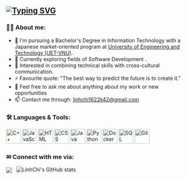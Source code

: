 ## [![Typing SVG](https://readme-typing-svg.herokuapp.com?font=Fira+Code&pause=1000&width=800&lines=A+3rd-year+student+from+UET-VNU;IT+Major+with+Japanese+Market+Focus)](https://git.io/typing-svg)

### 👩‍💻 About me:

- 🌱 I'm pursuing a Bachelor's Degree in Information Technology with a Japanese market-oriented program at [University of Engineering and Technology (UET-VNU)](https://uet.vnu.edu.vn/).
- 🔭 Currently exploring fields of Software Development .
- 🌸 Interested in combining technical skills with cross-cultural communication.
- ⚡ Favourite quote: "The best way to predict the future is to create it."
- 💬 Feel free to ask me about anything about my work or new opportunities
- 📫 Contact me through: [linhchi1622k42@gmail.com](mailto:linhchi1622k42@gmail.com)

### 🛠 Languages & Tools:

<div>          
  <p align="left">
  <img src="https://cdn.jsdelivr.net/gh/devicons/devicon/icons/cplusplus/cplusplus-original.svg" title="C++" width="40" height="40" />
  <img src="https://cdn.jsdelivr.net/gh/devicons/devicon/icons/javascript/javascript-original.svg" title="JavaScript" width="40" height="40" />
  <img src="https://cdn.jsdelivr.net/gh/devicons/devicon/icons/html5/html5-original.svg" title="HTML" width="40" height="40" />
  <img src="https://cdn.jsdelivr.net/gh/devicons/devicon/icons/css3/css3-original.svg" title="CSS" width="40" height="40" />
  <img src="https://cdn.jsdelivr.net/gh/devicons/devicon/icons/java/java-original.svg" title="Java" width="40" height="40" />
  <img src="https://cdn.jsdelivr.net/gh/devicons/devicon/icons/python/python-original.svg" title="Python" width="40" height="40" />
  <img src="https://cdn.jsdelivr.net/gh/devicons/devicon/icons/docker/docker-original.svg" title="Docker" width="40" height="40" />
  <img src="https://cdn.jsdelivr.net/gh/devicons/devicon/icons/mysql/mysql-original.svg" title="SQL" width="40" height="40" />
  <img src="https://cdn.jsdelivr.net/gh/devicons/devicon/icons/git/git-original.svg" title="Git" width="40" height="40" />
</p>
</div>

### ✉ Connect with me via:

<a href="https://github.com/Linhchi162" target="blank"><img align="center" src="https://img.shields.io/badge/-Linhchi162-1C1C1C?logo=github&logoColor=white"/></a>
&nbsp;
![LinhChi's GitHub stats](https://github-readme-stats.vercel.app/api?username=linhchi162&show_icons=true)

